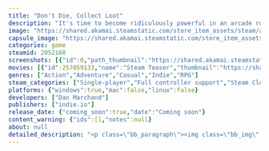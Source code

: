 ```yaml
---
title: "Don't Die, Collect Loot"
description: "It's time to become ridiculously powerful in an arcade roguelite RPG with no limits on your power! Guide your hero through infinite retro fantasy worlds, get loot, gain upgrades, and keep growing their power as you rip through hordes of enemies in the ultimate power fantasy!"
image: "https://shared.akamai.steamstatic.com/store_item_assets/steam/apps/2052160/header.jpg?t=1727449207"
capsule_image: "https://shared.akamai.steamstatic.com/store_item_assets/steam/apps/2052160/d6f2162b51223d8d7f8093785c5ddb361535ea09/capsule_231x87.jpg?t=1727449207"
categories: game
steamid: 2052160
screenshots: [{"id":0,"path_thumbnail":"https://shared.akamai.steamstatic.com/store_item_assets/steam/apps/2052160/ss_cbd8dae50ed91bd34e4f85ea4fe20fb1643a43f8.600x338.jpg?t=1727449207","path_full":"https://shared.akamai.steamstatic.com/store_item_assets/steam/apps/2052160/ss_cbd8dae50ed91bd34e4f85ea4fe20fb1643a43f8.1920x1080.jpg?t=1727449207"},{"id":1,"path_thumbnail":"https://shared.akamai.steamstatic.com/store_item_assets/steam/apps/2052160/ss_1a69e993eb5c3b1bba08f8c4510fafcdb1740752.600x338.jpg?t=1727449207","path_full":"https://shared.akamai.steamstatic.com/store_item_assets/steam/apps/2052160/ss_1a69e993eb5c3b1bba08f8c4510fafcdb1740752.1920x1080.jpg?t=1727449207"},{"id":2,"path_thumbnail":"https://shared.akamai.steamstatic.com/store_item_assets/steam/apps/2052160/ss_6193d458515c82d18c89e675d7f87618770fa56b.600x338.jpg?t=1727449207","path_full":"https://shared.akamai.steamstatic.com/store_item_assets/steam/apps/2052160/ss_6193d458515c82d18c89e675d7f87618770fa56b.1920x1080.jpg?t=1727449207"},{"id":3,"path_thumbnail":"https://shared.akamai.steamstatic.com/store_item_assets/steam/apps/2052160/ss_25ac4acff105ba1d1fd7041cc8b9362927e69a73.600x338.jpg?t=1727449207","path_full":"https://shared.akamai.steamstatic.com/store_item_assets/steam/apps/2052160/ss_25ac4acff105ba1d1fd7041cc8b9362927e69a73.1920x1080.jpg?t=1727449207"},{"id":4,"path_thumbnail":"https://shared.akamai.steamstatic.com/store_item_assets/steam/apps/2052160/ss_aca8d117264922d055d21ad6cc87e456bf172e62.600x338.jpg?t=1727449207","path_full":"https://shared.akamai.steamstatic.com/store_item_assets/steam/apps/2052160/ss_aca8d117264922d055d21ad6cc87e456bf172e62.1920x1080.jpg?t=1727449207"},{"id":5,"path_thumbnail":"https://shared.akamai.steamstatic.com/store_item_assets/steam/apps/2052160/ss_f2affef5009240dd1c4077df20c8e5fdb8812506.600x338.jpg?t=1727449207","path_full":"https://shared.akamai.steamstatic.com/store_item_assets/steam/apps/2052160/ss_f2affef5009240dd1c4077df20c8e5fdb8812506.1920x1080.jpg?t=1727449207"},{"id":6,"path_thumbnail":"https://shared.akamai.steamstatic.com/store_item_assets/steam/apps/2052160/ss_9baafe70604a6bb9c74d6e9f8118f6df0796b934.600x338.jpg?t=1727449207","path_full":"https://shared.akamai.steamstatic.com/store_item_assets/steam/apps/2052160/ss_9baafe70604a6bb9c74d6e9f8118f6df0796b934.1920x1080.jpg?t=1727449207"},{"id":7,"path_thumbnail":"https://shared.akamai.steamstatic.com/store_item_assets/steam/apps/2052160/ss_ec64b312548bb1a9cc9c58f3d0b51e49d26f054a.600x338.jpg?t=1727449207","path_full":"https://shared.akamai.steamstatic.com/store_item_assets/steam/apps/2052160/ss_ec64b312548bb1a9cc9c58f3d0b51e49d26f054a.1920x1080.jpg?t=1727449207"},{"id":8,"path_thumbnail":"https://shared.akamai.steamstatic.com/store_item_assets/steam/apps/2052160/ss_a61303d62b03ae7e357d4c6cf98d27eb91720c75.600x338.jpg?t=1727449207","path_full":"https://shared.akamai.steamstatic.com/store_item_assets/steam/apps/2052160/ss_a61303d62b03ae7e357d4c6cf98d27eb91720c75.1920x1080.jpg?t=1727449207"}]
movies: [{"id":257059133,"name":"Steam Teaser","thumbnail":"https://shared.akamai.steamstatic.com/store_item_assets/steam/apps/257059133/e5f4f89b367b05b28a5f72da6893ccd661934b3c/movie_600x337.jpg?t=1727449197","webm":{"480":"http://video.akamai.steamstatic.com/store_trailers/257059133/movie480_vp9.webm?t=1727449197","max":"http://video.akamai.steamstatic.com/store_trailers/257059133/movie_max_vp9.webm?t=1727449197"},"mp4":{"480":"http://video.akamai.steamstatic.com/store_trailers/257059133/movie480.mp4?t=1727449197","max":"http://video.akamai.steamstatic.com/store_trailers/257059133/movie_max.mp4?t=1727449197"},"highlight":true}]
genres: ["Action","Adventure","Casual","Indie","RPG"]
steam_categories: ["Single-player","Full controller support","Steam Cloud","Steam Leaderboards"]
platforms: {"windows":true,"mac":false,"linux":false}
developers: ["Dan Marchand"]
publishers: ["indie.io"]
release_date: {"coming_soon":true,"date":"Coming soon"}
content_warning: {"ids":[],"notes":null}
about: null
detailed_description: "<p class=\"bb_paragraph\"><img class=\"bb_img\" src=\"https://shared.akamai.steamstatic.com/store_item_assets/steam/apps/2052160/extras/DONT-Description-header_about-EN.png?t=1727449207\" />What is Don't Die, Collect Loot? Apart from not dying and collecting loot, it's an arcade roguelite RPG mixed with bullet hells, dedicated to letting you realize the ultimate power fantasy: Become the most powerful being in the world - and then grow even more powerful, with no limits on just how mighty your chosen hero can become.</p><p class=\"bb_paragraph\">Fight your way through infinite retro worlds. Collect tons of loot. Sell it. Grow in power. Then grow some more. There is no such thing as overpowered in Don't Die, Collect Loot, there's only stepping stones to greatness.</p><p class=\"bb_paragraph\"></p><p class=\"bb_paragraph\"><img class=\"bb_img\" src=\"https://shared.akamai.steamstatic.com/store_item_assets/steam/apps/2052160/extras/DONT-steam-gif_02.gif?t=1727449207\" /></p><p class=\"bb_paragraph\"></p><p class=\"bb_paragraph\"><img class=\"bb_img\" src=\"https://shared.akamai.steamstatic.com/store_item_assets/steam/apps/2052160/extras/DONT-Description-header_feautre-EN.png?t=1727449207\" /></p><ul class=\"bb_ul\"><li><p class=\"bb_paragraph\">Choose one of five distinct hero classes to lead to ludicrous heights of power and beyond!</p></li><li><p class=\"bb_paragraph\">Pick out their skills from a tree that's filled with weird, overpowered, or otherwise useful powers to blast through hordes of enemies!</p></li><li><p class=\"bb_paragraph\">Kit out your hero using a random loot generator that can and will create supercharged items (or vendor trash, you never know!), with a rare unique every now and then. All completely customizable to boot!</p></li><li><p class=\"bb_paragraph\">Fight untold numbers of enemies trying to rip your hero apart or drown them in a hail of bullets, across endless, procedurally generated fantasy worlds!</p></li><li><p class=\"bb_paragraph\">Customize your experience and make it as challenging or as frictionless as you prefer, even in  the middle of a run. There are many ways to realize a proper fantasy power fantasy, after all!</p></li><li><p class=\"bb_paragraph\">Figure out the mystery of the world! Yes, there is a storyline! Find mysterious artifacts and connect the dots to learn the secrets of this world, frozen in time...</p><p class=\"bb_paragraph\"></p><p class=\"bb_paragraph\"><img class=\"bb_img\" src=\"https://shared.akamai.steamstatic.com/store_item_assets/steam/apps/2052160/extras/DONT-steam-gif_04.gif?t=1727449207\" /></p></li></ul><p class=\"bb_paragraph\"> </p>"
---
```


